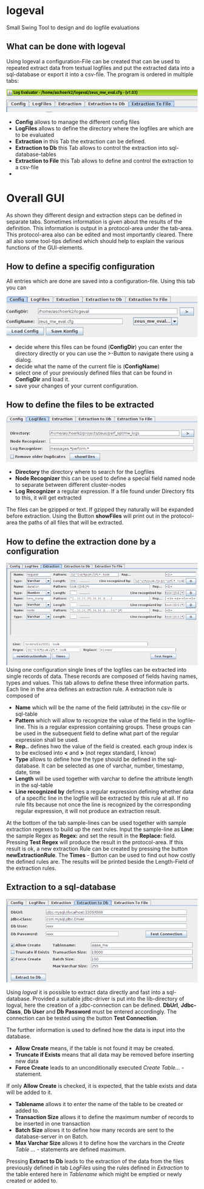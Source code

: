 # logeval

Small Swing Tool to design and do logfile evaluations

## What can be done with logeval 

Using logeval a configuration-File can be created that can be used to repeated extract data from textual logfiles and put the extracted data into a sql-database or export it into a csv-file.
The program is ordered in multiple tabs:

![the tabs](https://github.com/aschoerk/logeval/raw/master/doc/images/logeval_tabs.png)

* **Config** allows to manage the different config files
* **LogFiles** allows to define the directory where the logfiles are which are to be evaluated
* **Extraction** in this Tab the extraction can be defined.
* **Extraction to Db** this Tab allows to control the extraction into sql-database-tables
* **Extraction to File** this Tab allows to define and control the extraction to a csv-file
* 

# Overall GUI
As shown they different design and extraction steps can be defined in separate tabs. Sometimes information is 
given about the results of the definition. This information is output in a protocol-area under the tab-area.
This protocol-area also can be edited and most importantly cleared.
There all also some tool-tips defined which should help to explain the various functions of the GUI-elements.

## How to define a specifig configuration
All entries which are done are saved into a configuration-file. Using this tab you can 

![the config-tab](https://github.com/aschoerk/logeval/raw/master/doc/images/logeval_config.png)

* decide where this files can be found (**ConfigDir**) you can enter the directory directly or you can use the >-Button to navigate there using a dialog.
* decide what the name of the current file is (**ConfigName**)
* select one of your previously defined files that can be found in **ConfigDir** and load it.
* save your changes of your current configuration.


## How to define the files to be extracted

![the files-tab](https://github.com/aschoerk/logeval/raw/master/doc/images/logeval_logfiles.png)

* **Directory** the directory where to search for the Logfiles
* **Node Recognizer** this can be used to define a special field named node to separate between different cluster-nodes
* **Log Recognizer** a regular expression. If a file found under Directory fits to this, it will get extracted

The files can be gzipped or text. If gzipped they naturally will be expanded before extraction.
Using the Button **showFiles** will print out in the protocol-area the paths of all files that will be extracted.


## How to define the extraction done by a configuration
![the files-tab](https://github.com/aschoerk/logeval/raw/master/doc/images/logeval_extraction.png)
Using one configuration single lines of the logfiles can be extracted into single records of data. These 
records are composed of fields having names, types and values. This tab allows to define these three information parts.
Each line in the area defines an extraction rule. A extraction rule is composed of 

* **Name** which will be the name of the field (attribute) in the csv-file or sql-table
* **Pattern** which will allow to recognize the value of the field in the logfile-line. This is a regular expression containing groups. 
These groups can be used in the subsequent field to define what part of the regular expression shall be used.  
* **Rep..** defines hwo the value of the field is created. each group index is to be exclosed into **<** and **>** (not regex standard, I know)
* **Type** allows to define how the type should be defined in the sql-database. It can be selected as one of 
varchar, number, timestamp, date, time
* **Length** will be used together with varchar to define the attribute length in the sql-table
* **Line recognized by** defines a regular expression defining whether data of a specific line in the logfile will be extracted by this rule at all. 
If no rule fits because not once the line is recognized by the corresponding regular expression, it will not produce an extraction result.

At the bottom of the tab sample-lines can be used together with sample extraction regexes to build up the next rules.
Input the sample-line as **Line:** the sample Regex as **Regex:** and set the result in the **Replace:** field. Pressing **Test Regex** 
will produce the result in the protocol-area. If this result is ok, a new extraction Rule can be created by pressing the button **newExtractionRule**.
The **Times** - Button can be used to find out how costly the defined rules are. The results will be printed beside the Length-Field of the extraction rules.

## Extraction to a sql-database
![the files-tab](https://github.com/aschoerk/logeval/raw/master/doc/images/logeval_extraction_to_db.png)

Using *logval* it is possible to extract data directly and fast into a sql-database. Provided a suitable jdbc-driver is put into the lib-directory of logval, 
here the creation of a jdbc-connection can be defined. **DbUrl**, **Jdbc-Class**, **Db User** and **Db Password** 
must be entered accordingly. The connection can be tested using the button **Test Connection**.

The further information is used to defined how the data is input into the database. 
* **Allow Create** means, if the table is not found it may be created. 
* **Truncate if Exists** means that all data may be removed before inserting new data
* **Force Create** leads to an unconditionally executed *Create Table...* - statement.

If only **Allow Create** is checked, it is expected, that the table exists and data will be added to it.

* **Tablename** allows it to enter the name of the table to be created or added to.
* **Transaction Size** allows it to define the maximum number of records to be inserted in one transaction
* **Batch Size** allows it to define how many records are sent to the database-server in on Batch.
* **Max Varchar Size** allows it to define how the varchars in the *Create Table ...* - statements are defined maximum.

Pressing **Extract to Db** leads to the extraction of the data from the files previously defined in tab *LogFiles* 
using the rules defined in *Extraction* to the table entered here in *Tablename* which might be emptied or 
newly created or added to.

